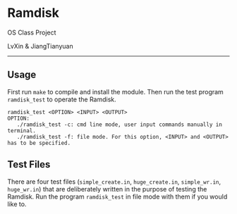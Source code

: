# Ramdisk

OS Class Project

LvXin & JiangTianyuan

-----

## Usage

First run `make` to compile and install the module.
Then run the test program `ramdisk_test` to operate the Ramdisk.

```
ramdisk_test <OPTION> <INPUT> <OUTPUT>
OPTION:
   ./ramdisk_test -c: cmd line mode, user input commands manually in terminal.
   ./ramdisk_test -f: file mode. For this option, <INPUT> and <OUTPUT> has to be specified.
```

## Test Files
There are four test files (`simple_create.in`, `huge_create.in`, `simple_wr.in`, `huge_wr.in`) that are deliberately written in the purpose of testing the Ramdisk. Run the program `ramdisk_test` in file mode with them if you would like to.

